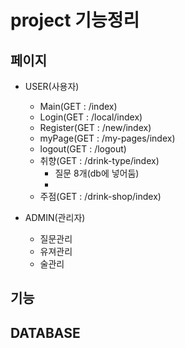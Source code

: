 # project 기능정리

## 페이지
- USER(사용자)
    - Main(GET : /index)
    - Login(GET : /local/index)
    - Register(GET : /new/index)
    - myPage(GET : /my-pages/index)
    - logout(GET : /logout)
    - 취향(GET : /drink-type/index)
        - 질문 8개(db에 넣어둠)
        - 
    - 주점(GET : /drink-shop/index)

- ADMIN(관리자)
    - 질문관리
    - 유져관리
    - 술관리


## 기능

## DATABASE